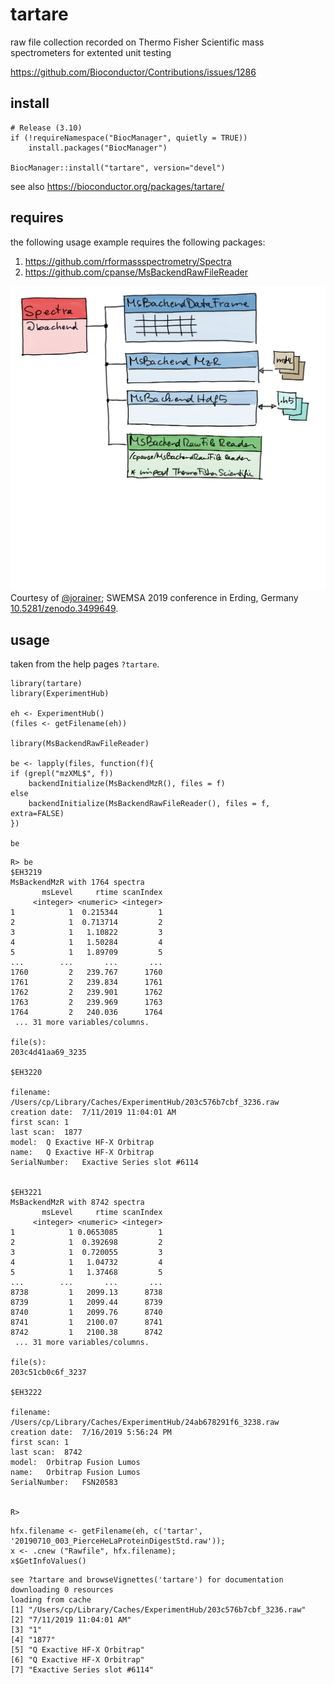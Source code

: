 # tartare

raw file collection recorded on Thermo Fisher Scientific mass spectrometers for
extented unit testing

https://github.com/Bioconductor/Contributions/issues/1286

## install 

```
# Release (3.10) 
if (!requireNamespace("BiocManager", quietly = TRUE))
    install.packages("BiocManager")

BiocManager::install("tartare", version="devel")
```

see also https://bioconductor.org/packages/tartare/

## requires

the following usage example requires the following packages:

1. https://github.com/rformassspectrometry/Spectra
2. https://github.com/cpanse/MsBackendRawFileReader


![schema](https://raw.githubusercontent.com/jorainer/swemsa_2019/master/images/Spectra-backends-02.png)
Courtesy of [@jorainer](https://github.com/jorainer); SWEMSA 2019 conference in Erding, Germany [10.5281/zenodo.3499649](https://doi.org/10.5281/zenodo.3499649).




## usage

taken from the help pages `?tartare`.

```
library(tartare)
library(ExperimentHub)

eh <- ExperimentHub()
(files <- getFilename(eh))

library(MsBackendRawFileReader)

be <- lapply(files, function(f){
if (grepl("mzXML$", f))
    backendInitialize(MsBackendMzR(), files = f)
else
    backendInitialize(MsBackendRawFileReader(), files = f, extra=FALSE)
})

be
```

```
R> be
$EH3219
MsBackendMzR with 1764 spectra
       msLevel     rtime scanIndex
     <integer> <numeric> <integer>
1            1  0.215344         1
2            1  0.713714         2
3            1   1.10822         3
4            1   1.50284         4
5            1   1.89709         5
...        ...       ...       ...
1760         2   239.767      1760
1761         2   239.834      1761
1762         2   239.901      1762
1763         2   239.969      1763
1764         2   240.036      1764
 ... 31 more variables/columns.

file(s):
203c4d41aa69_3235

$EH3220

filename:	/Users/cp/Library/Caches/ExperimentHub/203c576b7cbf_3236.raw
creation date:	7/11/2019 11:04:01 AM
first scan:	1
last scan:	1877
model:	Q Exactive HF-X Orbitrap
name:	Q Exactive HF-X Orbitrap
SerialNumber:	Exactive Series slot #6114 


$EH3221
MsBackendMzR with 8742 spectra
       msLevel     rtime scanIndex
     <integer> <numeric> <integer>
1            1 0.0653085         1
2            1  0.392698         2
3            1  0.720055         3
4            1   1.04732         4
5            1   1.37468         5
...        ...       ...       ...
8738         1   2099.13      8738
8739         1   2099.44      8739
8740         1   2099.76      8740
8741         1   2100.07      8741
8742         1   2100.38      8742
 ... 31 more variables/columns.

file(s):
203c51cb0c6f_3237

$EH3222

filename:	/Users/cp/Library/Caches/ExperimentHub/24ab678291f6_3238.raw
creation date:	7/16/2019 5:56:24 PM
first scan:	1
last scan:	8742
model:	Orbitrap Fusion Lumos
name:	Orbitrap Fusion Lumos
SerialNumber:	FSN20583 


R> 
```

```
hfx.filename <- getFilename(eh, c('tartar', '20190710_003_PierceHeLaProteinDigestStd.raw'));
x <- .cnew ("Rawfile", hfx.filename);
x$GetInfoValues()
```

```
see ?tartare and browseVignettes('tartare') for documentation
downloading 0 resources
loading from cache
[1] "/Users/cp/Library/Caches/ExperimentHub/203c576b7cbf_3236.raw"
[2] "7/11/2019 11:04:01 AM"                                       
[3] "1"                                                           
[4] "1877"                                                        
[5] "Q Exactive HF-X Orbitrap"                                    
[6] "Q Exactive HF-X Orbitrap"                                    
[7] "Exactive Series slot #6114"       
```

